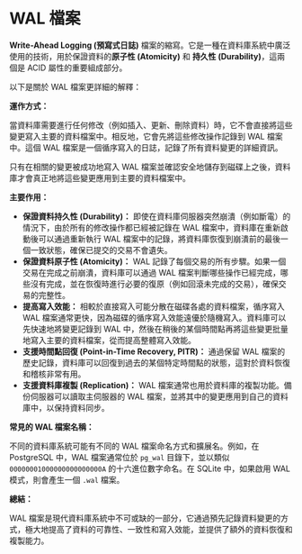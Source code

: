 # WAL 檔案
 **Write-Ahead Logging (預寫式日誌)** 檔案的縮寫。它是一種在資料庫系統中廣泛使用的技術，用於保證資料的**原子性 (Atomicity)** 和 **持久性 (Durability)**，這兩個是 ACID 屬性的重要組成部分。

以下是關於 WAL 檔案更詳細的解釋：

**運作方式：**

當資料庫需要進行任何修改（例如插入、更新、刪除資料）時，它不會直接將這些變更寫入主要的資料檔案中。相反地，它會先將這些修改操作記錄到 WAL 檔案中。這個 WAL 檔案是一個循序寫入的日誌，記錄了所有資料變更的詳細資訊。

只有在相關的變更被成功地寫入 WAL 檔案並確認安全地儲存到磁碟上之後，資料庫才會真正地將這些變更應用到主要的資料檔案中。

**主要作用：**

* **保證資料持久性 (Durability)：** 即使在資料庫伺服器突然崩潰（例如斷電）的情況下，由於所有的修改操作都已經被記錄在 WAL 檔案中，資料庫在重新啟動後可以通過重新執行 WAL 檔案中的記錄，將資料庫恢復到崩潰前的最後一個一致狀態，確保已提交的交易不會遺失。
* **保證資料原子性 (Atomicity)：** WAL 記錄了每個交易的所有步驟。如果一個交易在完成之前崩潰，資料庫可以通過 WAL 檔案判斷哪些操作已經完成，哪些沒有完成，並在恢復時進行必要的復原（例如回滾未完成的交易），確保交易的完整性。
* **提高寫入效能：** 相較於直接寫入可能分散在磁碟各處的資料檔案，循序寫入 WAL 檔案通常更快，因為磁碟的循序寫入效能遠優於隨機寫入。資料庫可以先快速地將變更記錄到 WAL 中，然後在稍後的某個時間點再將這些變更批量地寫入主要的資料檔案，從而提高整體寫入效能。
* **支援時間點回復 (Point-in-Time Recovery, PITR)：** 通過保留 WAL 檔案的歷史記錄，資料庫可以回復到過去的某個特定時間點的狀態，這對於資料恢復和稽核非常有用。
* **支援資料庫複製 (Replication)：** WAL 檔案通常也用於資料庫的複製功能。備份伺服器可以讀取主伺服器的 WAL 檔案，並將其中的變更應用到自己的資料庫中，以保持資料同步。

**常見的 WAL 檔案名稱：**

不同的資料庫系統可能有不同的 WAL 檔案命名方式和擴展名。例如，在 PostgreSQL 中，WAL 檔案通常位於 `pg_wal` 目錄下，並以類似 `00000001000000000000000A` 的十六進位數字命名。在 SQLite 中，如果啟用 WAL 模式，則會產生一個 `.wal` 檔案。

**總結：**

WAL 檔案是現代資料庫系統中不可或缺的一部分，它通過預先記錄資料變更的方式，極大地提高了資料的可靠性、一致性和寫入效能，並提供了額外的資料恢復和複製能力。
